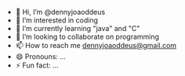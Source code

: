 - 👋 Hi, I’m @dennyjoaoddeus
- 👀 I’m interested in coding
- 🌱 I’m currently learning "java" and "C"
- 💞️ I’m looking to collaborate on programming
- 📫 How to reach me dennyjoaoddeus@gmail.com
- 😄 Pronouns: ...
- ⚡ Fun fact: ...

<!---
dennyjoaoddeus/dennyjoaoddeus is a ✨ special ✨ repository because its `README.md` (this file) appears on your GitHub profile.
You can click the Preview link to take a look at your changes.
--->
